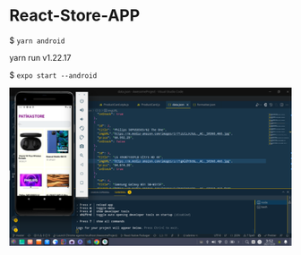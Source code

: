 # React-Store-APP

   $ `yarn android`
   
 yarn run v1.22.17 

$ `expo start --android `

 ![test](https://raw.githubusercontent.com/muhammed-bayat/React-Store-APp/master/img/Screenshot_select-area_20211229035259.png)

